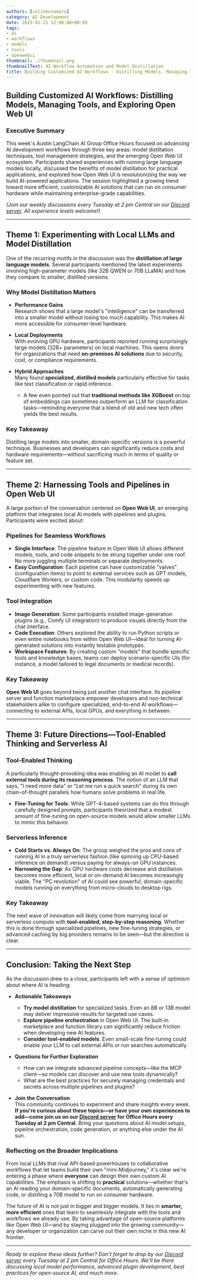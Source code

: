 ```yaml
---
authors: [colinmcnamara]
category: AI Development
date: 2025-01-21 12:00:00+00:00
tags:
- ai
- workflows
- models
- tools
- openwebui
thumbnail: ./thumbnail.png
thumbnailText: AI Workflow Automation and Model Distillation
title: Building Customized AI Workflows - Distilling Models, Managing Tools, and Exploring Open Web UI
---
```


## **Building Customized AI Workflows: Distilling Models, Managing Tools, and Exploring Open Web UI**

### **Executive Summary**

This week's Austin LangChain AI Group Office Hours focused on advancing AI development workflows through three key areas: model distillation techniques, tool management strategies, and the emerging Open Web UI ecosystem. Participants shared experiences with running large language models locally, discussed the benefits of model distillation for practical applications, and explored how Open Web UI is revolutionizing the way we build AI-powered applications. The session highlighted a growing trend toward more efficient, customizable AI solutions that can run on consumer hardware while maintaining enterprise-grade capabilities.

*(Join our weekly discussions every Tuesday at 2 pm Central on our [Discord server](https://discord.com/invite/JzWgadPFQd). All experience levels welcome!)*

---

## **Theme 1: Experimenting with Local LLMs and Model Distillation**

One of the recurring motifs in the discussion was the **distillation of large language models**. Several participants mentioned the latest experiments involving high-parameter models (like 32B QWEN or 70B LLaMA) and how they compare to smaller, distilled versions.

### **Why Model Distillation Matters**

- **Performance Gains**  
  Research shows that a large model's "intelligence" can be transferred into a smaller model without losing too much capability. This makes AI more accessible for consumer-level hardware.

- **Local Deployments**  
  With evolving GPU hardware, participants reported running surprisingly large models (32B+ parameters) on local machines. This opens doors for organizations that need **on-premises AI solutions** due to security, cost, or compliance requirements.

- **Hybrid Approaches**  
  Many found **specialized, distilled models** particularly effective for tasks like text classification or rapid inference.  
  - A few even pointed out that **traditional methods like XGBoost** on top of embeddings can sometimes outperform an LLM for classification tasks—reminding everyone that a blend of old and new tech often yields the best results.

### **Key Takeaway**  
Distilling large models into smaller, domain-specific versions is a powerful technique. Businesses and developers can significantly reduce costs and hardware requirements—without sacrificing much in terms of quality or feature set.

---

## **Theme 2: Harnessing Tools and Pipelines in Open Web UI**

A large portion of the conversation centered on **Open Web UI**, an emerging platform that integrates local AI models with pipelines and plugins. Participants were excited about:

### **Pipelines for Seamless Workflows**  
- **Single Interface**: The pipeline feature in Open Web UI allows different models, tools, and code snippets to be strung together under one roof. No more juggling multiple terminals or separate deployments.  
- **Easy Configuration**: Each pipeline can have customizable "valves" (configuration items) to point to external services such as GPT models, Cloudflare Workers, or custom code. This modularity speeds up experimenting with new features.

### **Tool Integration**  
- **Image Generation**: Some participants installed image-generation plugins (e.g., Comfy UI integration) to produce visuals directly from the chat interface.  
- **Code Execution**: Others explored the ability to run Python scripts or even entire notebooks from within Open Web UI—ideal for turning AI-generated solutions into instantly testable prototypes.  
- **Workspace Features**: By creating custom "models" that bundle specific tools and knowledge bases, teams can deploy scenario-specific UIs (for instance, a model tailored to legal documents or medical records).

### **Key Takeaway**  
**Open Web UI** goes beyond being just another chat interface. Its pipeline server and function marketplace empower developers and non-technical stakeholders alike to configure specialized, end-to-end AI workflows—connecting to external APIs, local GPUs, and everything in between.

---

## **Theme 3: Future Directions—Tool-Enabled Thinking and Serverless AI**

### **Tool-Enabled Thinking**  
A particularly thought-provoking idea was enabling an AI model to **call external tools during its reasoning process**. The notion of an LLM that says, "I need more data" or "Let me run a quick search" during its own chain-of-thought parallels how humans solve problems in real life.  
- **Fine-Tuning for Tools**: While GPT-4-based systems can do this through carefully designed prompts, participants theorized that a modest amount of fine-tuning on open-source models would allow smaller LLMs to mimic this behavior.

### **Serverless Inference**  
- **Cold Starts vs. Always On**: The group weighed the pros and cons of running AI in a truly serverless fashion (like spinning up CPU-based inference on demand) versus paying for always-on GPU instances.  
- **Narrowing the Gap**: As GPU hardware costs decrease and distillation becomes more efficient, local or on-demand AI becomes increasingly viable. The "PC revolution" of AI could see powerful, domain-specific models running on everything from micro-clouds to desktop rigs.

### **Key Takeaway**  
The next wave of innovation will likely come from marrying local or serverless compute with **tool-enabled, step-by-step reasoning**. Whether this is done through specialized pipelines, new fine-tuning strategies, or advanced caching by big providers remains to be seen—but the direction is clear.

---

## **Conclusion: Taking the Next Step**

As the discussion drew to a close, participants left with a sense of optimism about where AI is heading:

- **Actionable Takeaways**  
  - **Try model distillation** for specialized tasks. Even an 8B or 13B model may deliver impressive results for targeted use cases.  
  - **Explore pipeline orchestration** in Open Web UI. The built-in marketplace and function library can significantly reduce friction when developing new AI features.  
  - **Consider tool-enabled models**. Even small-scale fine-tuning could enable your LLM to call external APIs or run searches automatically.  

- **Questions for Further Exploration**  
  - How can we integrate advanced pipeline concepts—like the MCP client—so models can discover and use new tools dynamically?  
  - What are the best practices for securely managing credentials and secrets across multiple pipelines and plugins?  

- **Join the Conversation**  
  This community continues to experiment and share insights every week. **If you're curious about these topics—or have your own experiences to add—come join us on our [Discord server](https://discord.com/invite/JzWgadPFQd) for Office Hours every Tuesday at 2 pm Central**. Bring your questions about AI model setups, pipeline orchestration, code generation, or anything else under the AI sun.

### **Reflecting on the Broader Implications**

From local LLMs that rival API-based powerhouses to collaborative workflows that let teams build their own "mini-Midjourney," it's clear we're entering a phase where **everyone** can design their own custom AI capabilities. The emphasis is shifting to **practical** solutions—whether that's an AI reading your domain-specific documents, automatically generating code, or distilling a 70B model to run on consumer hardware.  

The future of AI is not just in bigger and bigger models. It lies in **smarter, more efficient** ones that learn to seamlessly integrate with the tools and workflows we already use. By taking advantage of open-source platforms like Open Web UI—and by staying plugged into the growing community—any developer or organization can carve out their own niche in this new AI frontier.

---

*Ready to explore these ideas further? Don't forget to drop by our [Discord server](https://discord.com/invite/JzWgadPFQd) every Tuesday at 2 pm Central for Office Hours. We'll be there discussing local model performance, advanced plugin development, best practices for open-source AI, and much more.*
